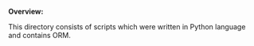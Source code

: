**Overview:**

This directory consists of scripts which were written in Python language and contains ORM.